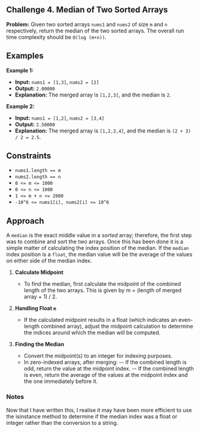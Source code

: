 ## Challenge 4. Median of Two Sorted Arrays

**Problem:** Given two sorted arrays `nums1` and `nums2` of size `m` and `n` respectively, return the median of the two sorted arrays. The overall run time complexity should be `O(log (m+n))`.

## Examples

**Example 1:**

- **Input:** `nums1 = [1,3]`, `nums2 = [2]`
- **Output:** `2.00000`
- **Explanation:** The merged array is `[1,2,3]`, and the median is `2`.

**Example 2:**

- **Input:** `nums1 = [1,2]`, `nums2 = [3,4]`
- **Output:** `2.50000`
- **Explanation:** The merged array is `[1,2,3,4]`, and the median is `(2 + 3) / 2 = 2.5`.

## Constraints

- `nums1.length == m`
- `nums2.length == n`
- `0 <= m <= 1000`
- `0 <= n <= 1000`
- `1 <= m + n <= 2000`
- `-10^6 <= nums1[i], nums2[i] <= 10^6`

## Approach

A `median` is the exact middle value in a *sorted* array; therefore, the first step was to combine and sort the two arrays. Once this has been done it is a simple matter of calculating the index position of the median. If the `median` index position is a `float`, the median value will be the average of the values on either side of the median index.

1. **Calculate Midpoint**
   - To find the median, first calculate the midpoint of the combined length of the two arrays. This is given by m = (length of merged array + 1) / 2.

2. **Handling Float `m`**
   - If the calculated midpoint results in a float (which indicates an even-length combined array), adjust the midpoint calculation to determine the indices around which the median will be computed.
   
     
3. **Finding the Median**
   - Convert the midpoint(s) to an integer for indexing purposes.
   - In zero-indexed arrays, after merging:
     -- If the combined length is odd, return the value at the midpoint index.
     -- If the combined length is even, return the average of the values at the midpoint index and the one immediately before it.

### Notes

Now that I have written this, I realise it may have been more efficient to use the isinstance method to determine if the median index was a float or integer rather than the conversion to a string.

